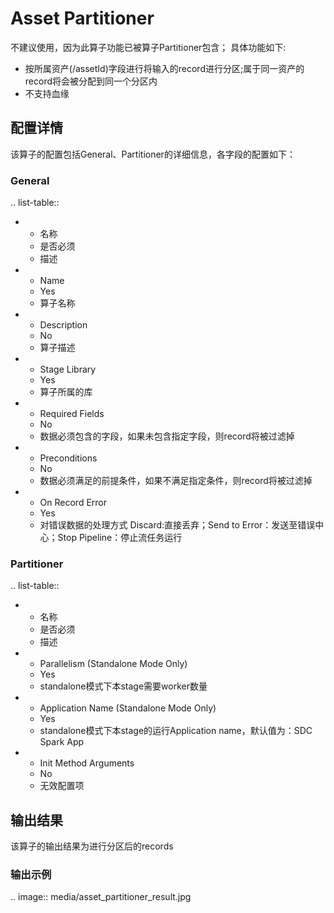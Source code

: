 # Asset Partitioner

不建议使用，因为此算子功能已被算子Partitioner包含；
具体功能如下:

- 按所属资产(/assetId)字段进行将输入的record进行分区;属于同一资产的record将会被分配到同一个分区内
- 不支持血缘

## 配置详情

该算子的配置包括General、Partitioner的详细信息，各字段的配置如下：

### General

.. list-table::

   * - 名称
     - 是否必须
     - 描述
   * - Name
     - Yes
     - 算子名称
   * - Description
     - No
     - 算子描述
   * - Stage Library
     - Yes
     - 算子所属的库
   * - Required Fields
     - No
     - 数据必须包含的字段，如果未包含指定字段，则record将被过滤掉
   * - Preconditions
     - No
     - 数据必须满足的前提条件，如果不满足指定条件，则record将被过滤掉
   * - On Record Error
     - Yes
     - 对错误数据的处理方式  Discard:直接丢弃；Send to Error：发送至错误中心；Stop Pipeline：停止流任务运行


### Partitioner

.. list-table::

   * - 名称
     - 是否必须
     - 描述
   * - Parallelism (Standalone Mode Only)
     - Yes
     - standalone模式下本stage需要worker数量
   * - Application Name (Standalone Mode Only)
     - Yes
     - standalone模式下本stage的运行Application name，默认值为：SDC Spark App
   * - Init Method Arguments
     - No
     - 无效配置项


## 输出结果

该算子的输出结果为进行分区后的records

### 输出示例

.. image:: media/asset_partitioner_result.jpg

<!--end-->
